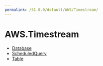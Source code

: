 ```yaml
---
permalink: /51.0.0/default/AWS/Timestream/
---
```


# AWS.Timestream



* [Database](Database.md)
* [ScheduledQuery](ScheduledQuery.md)
* [Table](Table.md)